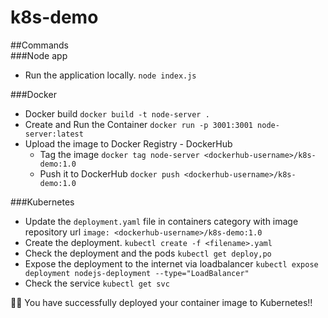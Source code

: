# k8s-demo

##Commands  
###Node app
- Run the application locally.
`node index.js`

###Docker

- Docker build
`docker build -t node-server .`
- Create and Run the Container
`docker run -p 3001:3001 node-server:latest`
- Upload the image to Docker Registry - DockerHub
  - Tag the image
  `docker tag node-server <dockerhub-username>/k8s-demo:1.0`
  - Push it to DockerHub
  `docker push <dockerhub-username>/k8s-demo:1.0`
  
###Kubernetes
- Update the `deployment.yaml` file in containers category with image repository url
`image: <dockerhub-username>/k8s-demo:1.0`
- Create the deployment.
`kubectl create -f <filename>.yaml`
- Check the deployment and the pods
`kubectl get deploy,po`
- Expose the deployment to the internet via loadbalancer
`kubectl expose deployment nodejs-deployment --type="LoadBalancer"`
- Check the service
`kubectl get svc`

🎉🎉 You have successfully deployed your container image to Kubernetes!!

